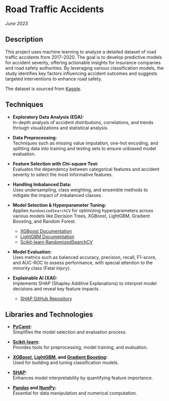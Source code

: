 # Road Traffic Accidents

*June 2023*

## Description

This project uses machine learning to analyze a detailed dataset of road traffic accidents from 2017–2020. The goal is to develop predictive models for accident severity, offering actionable insights for insurance companies and road safety authorities. By leveraging various classification models, the study identifies key factors influencing accident outcomes and suggests targeted interventions to enhance road safety.

The dataset is sourced from [Kaggle](https://www.kaggle.com/datasets/saurabhshahane/road-traffic-accidents).

## Techniques

- **Exploratory Data Analysis (EDA):**  
  In-depth analysis of accident distributions, correlations, and trends through visualizations and statistical analysis.

- **Data Preprocessing:**  
  Techniques such as missing value imputation, one-hot encoding, and splitting data into training and testing sets to ensure unbiased model evaluation.

- **Feature Selection with Chi-square Test:**  
  Evaluates the dependency between categorical features and accident severity to select the most informative features.

- **Handling Imbalanced Data:**  
  Uses undersampling, class weighting, and ensemble methods to mitigate the impact of imbalanced classes.

- **Model Selection & Hyperparameter Tuning:**  
  Applies `RandomizedSearchCV` for optimizing hyperparameters across various models like Decision Trees, XGBoost, LightGBM, Gradient Boosting, and Random Forest.  
  - [XGBoost Documentation](https://xgboost.readthedocs.io/)  
  - [LightGBM Documentation](https://lightgbm.readthedocs.io/)  
  - [Scikit-learn RandomizedSearchCV](https://scikit-learn.org/stable/modules/generated/sklearn.model_selection.RandomizedSearchCV.html)

- **Model Evaluation:**  
  Uses metrics such as balanced accuracy, precision, recall, F1-score, and AUC-ROC to assess performance, with special attention to the minority class (Fatal injury).

- **Explainable AI (XAI):**  
  Implements SHAP (Shapley Additive Explanations) to interpret model decisions and reveal key feature impacts.  
  - [SHAP GitHub Repository](https://github.com/slundberg/shap)

## Libraries and Technologies

- **[PyCaret](https://pycaret.org/):**  
  Simplifies the model selection and evaluation process.

- **[Scikit-learn](https://scikit-learn.org/stable/):**  
  Provides tools for preprocessing, model training, and evaluation.

- **[XGBoost](https://xgboost.readthedocs.io/), [LightGBM](https://lightgbm.readthedocs.io/), and [Gradient Boosting](https://scikit-learn.org/stable/modules/ensemble.html):**  
  Used for building and tuning classification models.

- **[SHAP](https://github.com/slundberg/shap):**  
  Enhances model interpretability by quantifying feature importance.

- **[Pandas](https://pandas.pydata.org/) and [NumPy](https://numpy.org/):**  
  Essential for data manipulation and numerical computation.

